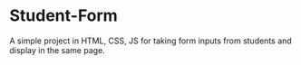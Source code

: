 # Student-Form
A simple project in HTML, CSS, JS for taking form inputs from students and display in the same page.
